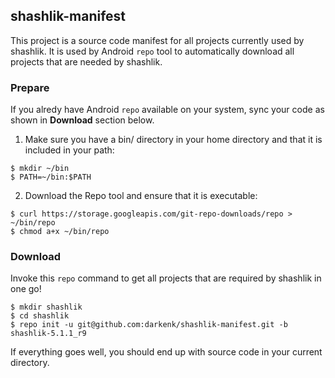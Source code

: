 ## shashlik-manifest
This project is a source code manifest for all projects currently used by shashlik.
It is used by Android `repo` tool to automatically download all projects that are needed by shashlik.

### Prepare
If you alredy have Android `repo` available on your system, sync your code as shown in **Download** section below.

1. Make sure you have a bin/ directory in your home directory and that it is included in your path:

  ```
  $ mkdir ~/bin
  $ PATH=~/bin:$PATH
  ```
  
2. Download the Repo tool and ensure that it is executable:

  ```
  $ curl https://storage.googleapis.com/git-repo-downloads/repo > ~/bin/repo
  $ chmod a+x ~/bin/repo
  ```

### Download
Invoke this `repo` command to get all projects that are required by shashlik in one go!

  ```
  $ mkdir shashlik
  $ cd shashlik
  $ repo init -u git@github.com:darkenk/shashlik-manifest.git -b shashlik-5.1.1_r9
  ```
  
If everything goes well, you should end up with source code in your current directory.
